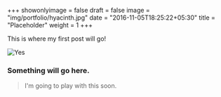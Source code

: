 +++
showonlyimage = false
draft = false
image = "img/portfolio/hyacinth.jpg"
date = "2016-11-05T18:25:22+05:30"
title = "Placeholder"
weight = 1
+++

This is where my first post will go!

<!--more-->

![Yes][1]



### Something will go here.



>  I'm going to play with this soon.

[1]: /img/portfolio/hyacinth.jpg

